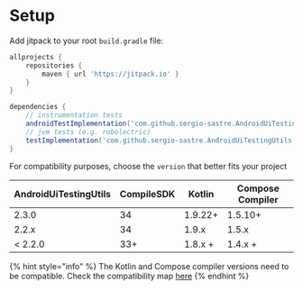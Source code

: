 # Setup

Add jitpack to your root `build.gradle` file:

```groovy
allprojects {
    repositories {
        maven { url 'https://jitpack.io' }
    }
}
```

```groovy
dependencies {
    // instrumentation tests
    androidTestImplementation('com.github.sergio-sastre.AndroidUiTestingUtils:utils:<version>')
    // jvm tests (e.g. robolectric)
    testImplementation('com.github.sergio-sastre.AndroidUiTestingUtils:utils:<version>')
}
```

For compatibility purposes, choose the `version` that better fits your project

| AndroidUiTestingUtils | CompileSDK | Kotlin  | Compose Compiler |
| --------------------- | ---------- | ------- | ---------------- |
| 2.3.0                 | 34         | 1.9.22+ | 1.5.10+          |
| 2.2.x                 | 34         | 1.9.x   | 1.5.x            |
| < 2.2.0               | 33+        | 1.8.x + | 1.4.x +          |

{% hint style="info" %}
The Kotlin and Compose compiler versions need to be compatible. Check the compatibility map [here](https://developer.android.com/jetpack/androidx/releases/compose-kotlin)
{% endhint %}
